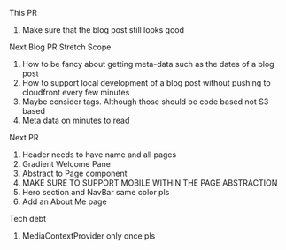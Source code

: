 This PR

1. Make sure that the blog post still looks good

Next Blog PR Stretch Scope

1. How to be fancy about getting meta-data such as the dates of a blog post
1. How to support local development of a blog post without pushing to cloudfront every few minutes
1. Maybe consider tags. Although those should be code based not S3 based
1. Meta data on minutes to read

Next PR

1. Header needs to have name and all pages
1. Gradient Welcome Pane
1. Abstract to Page component
1. MAKE SURE TO SUPPORT MOBILE WITHIN THE PAGE ABSTRACTION
1. Hero section and NavBar same color pls
1. Add an About Me page

Tech debt

1. MediaContextProvider only once pls
